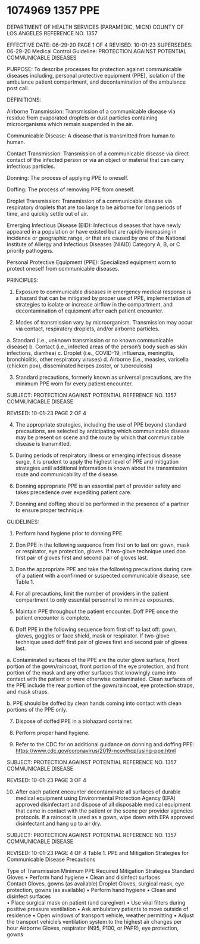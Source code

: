 # 1074969 1357 PPE

DEPARTMENT OF HEALTH SERVICES (PARAMEDIC, MICN) 
COUNTY OF LOS ANGELES REFERENCE NO. 1357 
 
EFFECTIVE DATE: 06-29-20 PAGE 1 OF 4 
REVISED: 10-01-23 
SUPERSEDES: 06-29-20 
Medical Control Guideline:  PROTECTION AGAINST POTENTIAL 
COMMUNICABLE DISEASES 
 
PURPOSE: To describe processes for protection against communicable diseases including, 
personal protective equipment (PPE), isolation of the ambulance patient 
compartment, and decontamination of the ambulance post call. 
 
DEFINITIONS: 
 
Airborne Transmission: Transmission of a communicable disease via residue from 
evaporated droplets or dust particles containing microorganisms which remain suspended in the 
air. 
 
Communicable Disease: A disease that is transmitted from human to human. 
 
Contact Transmission: Transmission of a communicable disease via direct contact of the 
infected person or via an object or material that can carry infectious particles. 
 
Donning: The process of applying PPE to oneself. 
 
Doffing: The process of removing PPE from oneself. 
 
Droplet Transmission: Transmission of a communicable disease via respiratory droplets that 
are too large to be airborne for long periods of time, and quickly settle out of air. 
 
Emerging Infectious Disease (EID): Infectious diseases that have newly appeared in a 
population or have existed but are rapidly increasing in incidence or geographic range, or that 
are caused by one of the National Institute of Allergy and Infectious Diseases (NIAID) Category 
A, B, or C priority pathogens. 
 
Personal Protective Equipment (PPE): Specialized equipment worn to protect oneself from 
communicable diseases. 
 
PRINCIPLES: 
 
1. Exposure to communicable diseases in emergency medical response is a hazard that 
can be mitigated by proper use of PPE, implementation of strategies to isolate or 
increase airflow in the compartment, and decontamination of equipment after each 
patient encounter. 
 
2. Modes of transmission vary by microorganism. Transmission may occur via contact, 
respiratory droplets, and/or airborne particles. 
 
a. Standard (i.e., unknown transmission or no known communicable disease) 
b. Contact (i.e., infected areas of the person’s body such as skin infections, diarrhea) 
c. Droplet (i.e., COVID-19, influenza, meningitis, bronchiolitis, other respiratory viruses) 
d. Airborne (i.e., measles, varicella (chicken pox), disseminated herpes zoster, or 
tuberculosis) 
 
3. Standard precautions, formerly known as universal precautions, are the minimum PPE 
worn for every patient encounter. 

SUBJECT: PROTECTION AGAINST POTENTIAL REFERENCE NO. 1357 
COMMUNICABLE DISEASE 
 
REVISED: 10-01-23 PAGE 2 OF 4
  
 
4. The appropriate strategies, including the use of PPE beyond standard precautions, are 
selected by anticipating which communicable disease may be present on scene and the 
route by which that communicable disease is transmitted. 
 
5. During periods of respiratory illness or emerging infectious disease surge, it is prudent to 
apply the highest level of PPE and mitigation strategies until additional information is 
known about the transmission route and communicability of the disease. 
 
6. Donning appropriate PPE is an essential part of provider safety and takes precedence 
over expediting patient care.  
 
7. Donning and doffing should be performed in the presence of a partner to ensure proper 
technique. 
 
GUIDELINES:  
 
1. Perform hand hygiene prior to donning PPE. 
 
2. Don PPE in the following sequence from first on to last on: gown, mask or respirator, eye 
protection, gloves. If two-glove technique used don first pair of gloves first and second 
pair of gloves last. 
 
3. Don the appropriate PPE and take the following precautions during care of a patient with 
a confirmed or suspected communicable disease, see Table 1.  
 
4. For all precautions, limit the number of providers in the patient compartment to only 
essential personnel to minimize exposures. 
 
5. Maintain PPE throughout the patient encounter. Doff PPE once the patient encounter is 
complete. 
 
6. Doff PPE in the following sequence from first off to last off: gown, gloves, goggles or 
face shield, mask or respirator. If two-glove technique used doff first pair of gloves first 
and second pair of gloves last. 
 
a. Contaminated surfaces of the PPE are the outer glove surface, front portion of 
the gown/raincoat, front portion of the eye protection, and front portion of the 
mask and any other surfaces that knowingly came into contact with the patient or 
were otherwise contaminated. Clean surfaces of the PPE include the rear portion 
of the gown/raincoat, eye protection straps, and mask straps. 
 
b. PPE should be doffed by clean hands coming into contact with clean portions of 
the PPE only. 
 
7. Dispose of doffed PPE in a biohazard container. 
 
8. Perform proper hand hygiene. 
 
9. Refer to the CDC for on additional guidance on donning and doffing PPE: 
https://www.cdc.gov/coronavirus/2019-ncov/hcp/using-ppe.html 
 

SUBJECT: PROTECTION AGAINST POTENTIAL REFERENCE NO. 1357 
COMMUNICABLE DISEASE 
 
REVISED: 10-01-23 PAGE 3 OF 4
  
10. After each patient encounter decontaminate all surfaces of durable medical equipment 
using Environmental Protection Agency (EPA) approved disinfectant and dispose of all 
disposable medical equipment that came in contact with the patient or the scene per 
provider agencies protocols. If a raincoat is used as a gown, wipe down with EPA 
approved disinfectant and hang up to air dry. 
 
 

SUBJECT: PROTECTION AGAINST POTENTIAL REFERENCE NO. 1357 
COMMUNICABLE DISEASE 
 
REVISED: 10-01-23 PAGE 4 OF 4 
Table 1. PPE and Mitigation Strategies for Communicable Disease Precautions 
 
Type of Transmission Minimum PPE Required Mitigation Strategies 
Standard Gloves 
• Perform hand hygiene 
• Clean and disinfect surfaces  
Contact 
Gloves, gowns (as 
available) 
Droplet 
Gloves, surgical mask, eye 
protection, gowns (as 
available) 
• Perform hand hygiene 
• Clean and disinfect surfaces  
• Place surgical mask on patient 
(and caregiver) 
• Use viral filters during positive 
pressure ventilation 
• Ask ambulatory patients to move 
outside of residence 
• Open windows of transport 
vehicle, weather permitting 
• Adjust the transport vehicle’s 
ventilation system to the highest 
air changes per hour 
Airborne 
Gloves, respirator (N95, 
P100, or PAPR), eye 
protection, gowns

